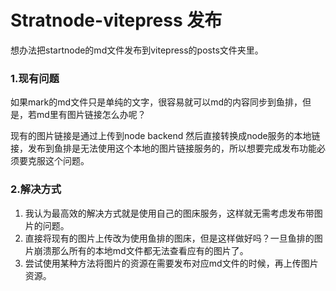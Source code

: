 # Stratnode-vitepress 发布

想办法把startnode的md文件发布到vitepress的posts文件夹里。

### 1.现有问题

如果mark的md文件只是单纯的文字，很容易就可以md的内容同步到鱼排，但是，若md里有图片链接怎么办呢？

现有的图片链接是通过上传到node backend 然后直接转换成node服务的本地链接，发布到鱼排是无法使用这个本地的图片链接服务的，所以想要完成发布功能必须要克服这个问题。

### 2.解决方式

1. 我认为最高效的解决方式就是使用自己的图床服务，这样就无需考虑发布带图片的问题。
2. 直接将现有的图片上传改为使用鱼排的图床，但是这样做好吗？一旦鱼排的图片崩溃那么所有的本地md文件都无法查看应有的图片了。
3. 尝试使用某种方法将图片的资源在需要发布对应md文件的时候，再上传图片资源。

